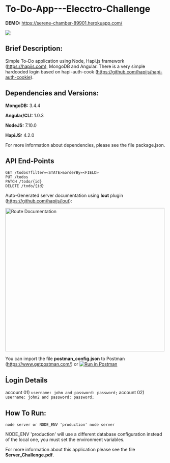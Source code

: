 # To-Do-App---Elecctro-Challenge

**DEMO:** https://serene-chamber-89901.herokuapp.com/

![](http://imgur.com/oODRN76.gif)

## Brief Description:

Simple To-Do application using Node, Hapi.js framework (https://hapijs.com), MongoDB and Angular. There is a very simple hardcoded login based on hapi-auth-cook (https://github.com/hapijs/hapi-auth-cookie).

## Dependencies and Versions:

**MongoDB:** 3.4.4

**Angular/CLI:** 1.0.3

**NodeJS:** 7.10.0

**HapiJS:** 4.2.0

For more information about dependencies, please see the file package.json.

## API End-Points

```
GET /todos?filter=<STATE>&orderBy=<FIELD>
PUT /todos
PATCH /todo/{id}
DELETE /todo/{id}
```

Auto-Generated server documentation using **lout** plugin (https://github.com/hapijs/lout):

<img src="http://imgur.com/0J4rf0F.png" alt="Route Documentation" width="500" height="450"/>

You can import the file **postman_config.json** to Postman (https://www.getpostman.com/) or
[![Run in Postman](https://run.pstmn.io/button.svg)](https://app.getpostman.com/run-collection/7d31a4b8ecb7d6f11844)

## Ĺogin Details
account 01) 
``
username: john and password: password;
``
account 02) 
``
username: john2 and password: password;
``
## How To Run:

```
node server or NODE_ENV 'production' node server
```

NODE_ENV 'production' will use a different database configuration instead of the local one, you must set the environment variables.

For more information about this application please see the file **Server_Challenge.pdf**.